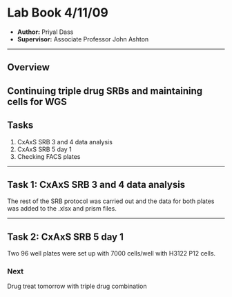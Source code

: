 # Lab Book 4/11/09
- **Author:** Priyal Dass
- **Supervisor:** Associate Professor John Ashton
------------------------------------------------------------------
## Overview

Continuing triple drug SRBs and maintaining cells for WGS
------------------------------------------------------------------
## Tasks

1. CxAxS SRB 3 and 4 data analysis
2. CxAxS SRB 5 day 1
3. Checking FACS plates

------------------------------------------------------------------
## Task 1: CxAxS SRB 3 and 4 data analysis

The rest of the SRB protocol was carried out and the data for both plates was added to the .xlsx and prism files.

------------------------------------------------------------------
## Task 2: CxAxS SRB 5 day 1

Two 96 well plates were set up with 7000 cells/well with H3122 P12 cells.

### Next
Drug treat tomorrow with triple drug combination
